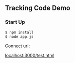 ## Tracking Code Demo

### Start Up

    $ npm install
    $ node app.js

Connect url:

[localhost:3000/test.html](localhost:3000/test.html)
